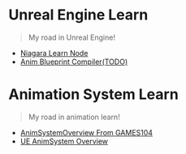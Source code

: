 # Unreal Engine Learn
> My road in Unreal Engine!
- [Niagara Learn Node](./Niagara.md)
- [Anim Blueprint Compiler(TODO)](./AnimBlueprintCompiler.md)

# Animation System Learn 
> My road in animation learn!
- [AnimSystemOverview From GAMES104](./GAMES104/AnimSystem.md)
- [UE AnimSystem Overview](./AnimSystem/UE_AnimSystem_Overview.md)